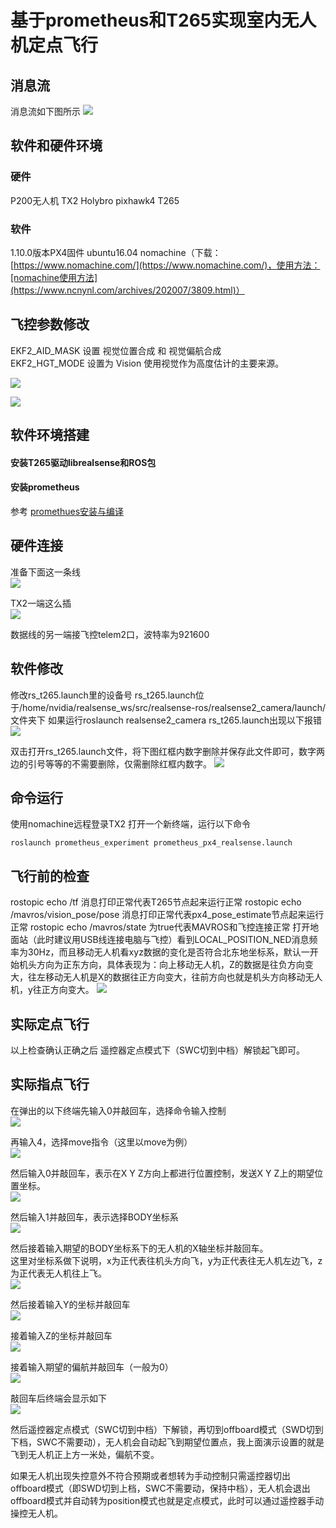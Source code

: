 ﻿
# 基于prometheus和T265实现室内无人机定点飞行
## 消息流
消息流如下图所示
![](https://img-blog.csdnimg.cn/20201127005642921.png#pic_center)
## 软件和硬件环境
### 硬件
P200无人机
TX2
Holybro pixhawk4
T265
### 软件
1.10.0版本PX4固件
ubuntu16.04
nomachine（下载：[https://www.nomachine.com/](https://www.nomachine.com/)，使用方法：[nomachine使用方法](https://www.ncnynl.com/archives/202007/3809.html)）
## 飞控参数修改
EKF2_AID_MASK 	设置 视觉位置合成 和 视觉偏航合成<br/>
EKF2_HGT_MODE 	设置为 Vision 使用视觉作为高度估计的主要来源。<br/>

![](https://img-blog.csdnimg.cn/20201126224905726.png#pic_center)<br/>

![](https://img-blog.csdnimg.cn/20201126224809796.png#pic_center)


## 软件环境搭建
#### 安装T265驱动librealsense和ROS包
#### 安装prometheus
  参考  [promethues安装与编译](https://github.com/amov-lab/Prometheus/wiki/%E5%AE%89%E8%A3%85%E5%8F%8A%E7%BC%96%E8%AF%91)

## 硬件连接

准备下面这一条线<br/>
![](https://img-blog.csdnimg.cn/2020112711014747.png)<br/>

TX2一端这么插<br/>
![](https://img-blog.csdnimg.cn/20201127110050829.png)<br/>

数据线的另一端接飞控telem2口，波特率为921600

## 软件修改
修改rs_t265.launch里的设备号
rs_t265.launch位于/home/nvidia/realsense_ws/src/realsense-ros/realsense2_camera/launch/文件夹下
如果运行roslaunch realsense2_camera rs_t265.launch出现以下报错
![](https://img-blog.csdnimg.cn/20201203142716743.png)

双击打开rs_t265.launch文件，将下图红框内数字删除并保存此文件即可，数字两边的引号等等的不需要删除，仅需删除红框内数字。
![](https://img-blog.csdnimg.cn/20201213194531547.png)
## 命令运行
使用nomachine远程登录TX2
打开一个新终端，运行以下命令
```
roslaunch prometheus_experiment prometheus_px4_realsense.launch
```

## 飞行前的检查
rostopic echo /tf      消息打印正常代表T265节点起来运行正常
rostopic echo /mavros/vision_pose/pose    消息打印正常代表px4_pose_estimate节点起来运行正常
rostopic echo /mavros/state   为true代表MAVROS和飞控连接正常
打开地面站（此时建议用USB线连接电脑与飞控）看到LOCAL_POSITION_NED消息频率为30Hz，而且移动无人机看xyz数据的变化是否符合北东地坐标系，默认一开始机头方向为正东方向，具体表现为：向上移动无人机，Z的数据是往负方向变大，往左移动无人机是X的数据往正方向变大，往前方向也就是机头方向移动无人机，y往正方向变大。
![](https://img-blog.csdnimg.cn/20201127000451770.png)

## 实际定点飞行
以上检查确认正确之后
遥控器定点模式下（SWC切到中档）解锁起飞即可。


## 实际指点飞行

在弹出的以下终端先输入0并敲回车，选择命令输入控制<br/>
![](https://img-blog.csdnimg.cn/2021011809100474.png)<br/>

再输入4，选择move指令（这里以move为例）<br/>
![](https://img-blog.csdnimg.cn/20210118092754801.png)<br/>

然后输入0并敲回车，表示在X Y Z方向上都进行位置控制，发送X Y Z上的期望位置坐标。<br/>
![](https://img-blog.csdnimg.cn/20210118092842629.png)<br/>

然后输入1并敲回车，表示选择BODY坐标系<br/>
![](https://img-blog.csdnimg.cn/20210118092943313.png)<br/>

然后接着输入期望的BODY坐标系下的无人机的X轴坐标并敲回车。<br/>
这里对坐标系做下说明，x为正代表往机头方向飞，y为正代表往无人机左边飞，z为正代表无人机往上飞。<br/>
![](https://img-blog.csdnimg.cn/20210118090756850.png)<br/>

然后接着输入Y的坐标并敲回车<br/>
![](https://img-blog.csdnimg.cn/20210118093210828.png)<br/>

接着输入Z的坐标并敲回车<br/>
![](https://img-blog.csdnimg.cn/20210118093318669.png)<br/>

接着输入期望的偏航并敲回车（一般为0）<br/>
![](https://img-blog.csdnimg.cn/20210118093434421.png)<br/>

敲回车后终端会显示如下<br/>
![](https://img-blog.csdnimg.cn/20210118093602113.png)<br/>

然后遥控器定点模式（SWC切到中档）下解锁，再切到offboard模式（SWD切到下档，SWC不需要动），无人机会自动起飞到期望位置点，我上面演示设置的就是飞到无人机正上方一米处，偏航不变。

如果无人机出现失控意外不符合预期或者想转为手动控制只需遥控器切出offboard模式（即SWD切到上档，SWC不需要动，保持中档），无人机会退出offboard模式并自动转为position模式也就是定点模式，此时可以通过遥控器手动操控无人机。
